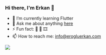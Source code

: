 ### Hi there, I'm Erkan 👋

- 🌱 I’m currently learning Flutter
- 💬 Ask me about anything [here](https://twitter.com/_ErkanEroglu97)
- ⚡ Fun fact: 🏀 🎵 🎞 
- 📫 How to reach me: info@erogluerkan.com


<img src="https://github-readme-stats.vercel.app/api?username=erkaneroglu&&show_icons=true&title_color=ffffff&icon_color=bb2acf&text_color=daf7dc&bg_color=fffff">
